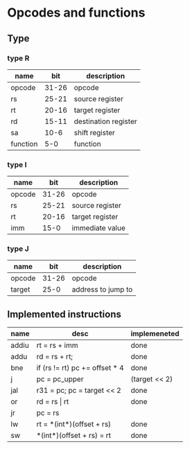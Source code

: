 # Opcodes and functions

## Type

### type R

|name|bit|description|
|-|-|-|
|opcode|31-26|opcode
|rs|25-21|source register|
|rt|20-16|target register|
|rd|15-11|destination register|
|sa|10-6|shift register|
|function|5-0|function|


### type I

|name|bit|description|
|-|-|-|
|opcode|31-26|opcode|
|rs|25-21|source register|
|rt|20-16|target register|
|imm|15-0|immediate value|

### type J

|name|bit|description|
|-|-|-|
|opcode|31-26|opcode|
|target|25-0|address to jump to|

## Implemented instructions

|name|desc|implemeneted|
|-|-|-|
|addiu|rt = rs + imm|done|
|addu|rd = rs + rt;|done|
|bne|if (rs != rt) pc += offset * 4|done|
|j|pc = pc_upper | (target << 2)|done|
|jal|r31 = pc; pc = target << 2|done|
|or|rd = rs \| rt|done|
|jr|pc = rs||
|lw|rt = \*(int\*)(offset + rs)|done|
|sw|\*(int\*)(offset + rs) = rt|done|
